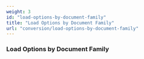 ```yaml
---
weight: 3
id: "load-options-by-document-family"
title: "Load Options by Document Family"
url: "conversion/load-options-by-document-family"
---
```


### Load Options by Document Family ###




